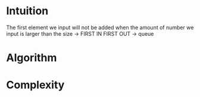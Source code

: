 # Intuition
The first element we input will not be added when the amount of number we input is larger than the size -> FIRST IN FIRST OUT -> queue
# Algorithm
# Complexity
